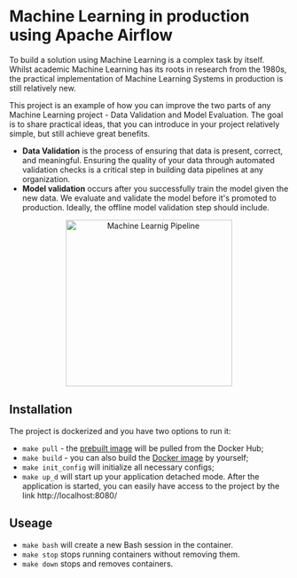 # Machine Learning in production using Apache Airflow

To build a solution using Machine Learning is a complex task by itself. Whilst academic Machine Learning has its roots in research from the 1980s, the practical implementation of Machine Learning Systems in production is still relatively new.

This project is an example of how you can improve the two parts of any Machine Learning project - Data Validation and Model Evaluation. The goal is to share practical ideas, that you can introduce in your project relatively simple, but still achieve great benefits.

* **Data Validation** is the process of ensuring that data is present, correct, and meaningful. Ensuring the quality of your data through automated validation checks is a critical step in building data pipelines at any organization.
* **Model validation** occurs after you successfully train the model given the new data. We evaluate and validate the model before it's promoted to production. Ideally, the offline model validation step should include.

<p align="center">
  <img src="[https://github.com/DanilBaibak/ml-in-production/blob/master/images/ml_pipeline.png](https://github.com/zie225/ml-pipeline-airflow/blob/main/img/pipeline.png)" width="300" title="Machine Learnig Pipeline">
</p>



## Installation

The project is dockerized and you have two options to run it:
* `make pull` - the [prebuilt image]([https://hub.docker.com/r/dbaibak/docker_airflow](https://github.com/zie225/ml-pipeline-airflow)) will be pulled from the Docker Hub;
* `make build` - you can also build the [Docker image]([https://github.com/DanilBaibak/ml-in-production/tree/master/docker](https://github.com/zie225/ml-pipeline-airflow/tree/main/docker)) by yourself;
* `make init_config` will initialize all necessary configs;
* `make up_d` will start up your application detached mode. After the application is started, you can easily have access to the project by the link http://localhost:8080/

## Useage

* `make bash` will create a new Bash session in the container.
* `make stop` stops running containers without removing them.
* `make down` stops and removes containers.

